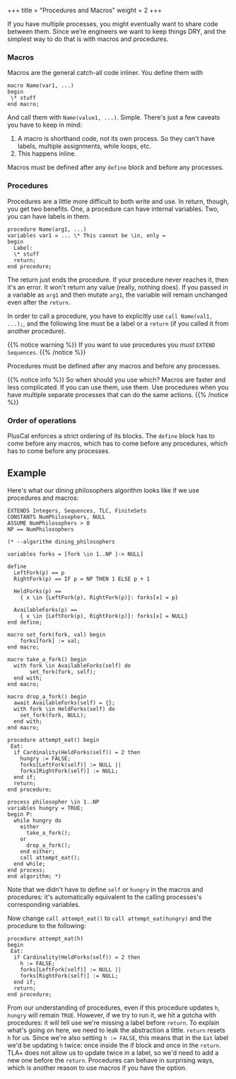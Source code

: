 +++
title = "Procedures and Macros"
weight = 2
+++

If you have multiple processes, you might eventually want to share code between them. Since we’re engineers we want to keep things DRY, and the simplest way to do that is with macros and procedures.

### Macros

Macros are the general catch-all code inliner. You define them with

```
macro Name(var1, ...)
begin
 \* stuff
end macro;
```

And call them with `Name(value1, ...)`. Simple. There's just a few caveats you have to keep in mind:

1. A macro is shorthand code, not its own process. So they can't have labels, multiple assignments, while loops, etc. 
1. This happens inline.

Macros must be defined after any `define` block and before any processes.

### Procedures

Procedures are a little more difficult to both write and use. In return, though, you get two benefits. One, a procedure can have internal variables. Two, you can have labels in them.

```
procedure Name(arg1, ...)
variables var1 = ... \* This cannot be \in, only =
begin
  Label:
  \* stuff
  return;
end procedure;
```

The return just ends the procedure. If your procedure never reaches it, then it's an error. It won't return any value (really, nothing does). If you passed in a variable as `arg1` and then mutate `arg1`, the variable will remain unchanged even after the `return`.

In order to call a procedure, you have to explicitly use `call Name(val1, ...);`, and the following line must be a label or a `return` (if you called it from another procedure).

{{% notice warning %}}
 If you want to use procedures you _must_ `EXTEND Sequences`.
{{% /notice %}}

Procedures must be defined after any macros and before any processes.

{{% notice info %}}
So when should you use which? Macros are faster and less complicated. If you can use them, use them. Use procedures when you have multiple separate processes that can do the same actions.
{{% /notice %}}

### Order of operations

PlusCal enforces a strict ordering of its blocks. The `define` block has to come before any macros, which has to come before any procedures, which has to come before any processes.

## Example

Here's what our dining philosophers algorithm looks like if we use procedures and macros:

```tla
EXTENDS Integers, Sequences, TLC, FiniteSets
CONSTANTS NumPhilosophers, NULL
ASSUME NumPhilosophers > 0
NP == NumPhilosophers

(* --algorithm dining_philosophers

variables forks = [fork \in 1..NP |-> NULL]

define
  LeftFork(p) == p
  RightFork(p) == IF p = NP THEN 1 ELSE p + 1

  HeldForks(p) ==
    { x \in {LeftFork(p), RightFork(p)}: forks[x] = p}

  AvailableForks(p) ==
    { x \in {LeftFork(p), RightFork(p)}: forks[x] = NULL}
end define;

macro set_fork(fork, val) begin
    forks[fork] := val;
end macro;

macro take_a_fork() begin
  with fork \in AvailableForks(self) do
       set_fork(fork, self);
  end with;
end macro;

macro drop_a_fork() begin
  await AvailableForks(self) = {};
  with fork \in HeldForks(self) do
    set_fork(fork, NULL);
  end with;
end macro;

procedure attempt_eat() begin
 Eat:
  if Cardinality(HeldForks(self)) = 2 then
    hungry := FALSE;
    forks[LeftFork(self)] := NULL ||
    forks[RightFork(self)] := NULL;
  end if;
  return;
end procedure;

process philosopher \in 1..NP
variables hungry = TRUE;
begin P:
  while hungry do
    either
      take_a_fork();
    or
      drop_a_fork();
    end either;
    call attempt_eat(); 
  end while;
end process;
end algorithm; *)
```

Note that we didn't have to define `self` or `hungry` in the macros and procedures: it's automatically equivalent to the calling processes's corresponding variables.

Now change `call attempt_eat()` to `call attempt_eat(hungry)` and the procedure to the following:

```tla
procedure attempt_eat(h)
begin
 Eat:
  if Cardinality(HeldForks(self)) = 2 then
    h := FALSE;
    forks[LeftFork(self)] := NULL ||
    forks[RightFork(self)] := NULL;
  end if;
  return;
end procedure;
```

From our understanding of procedures, even if this procedure updates `h`, `hungry` will remain `TRUE`. However, if we try to run it, we hit a gotcha with procedures: it will tell use we're missing a label before `return`. To explain what's going on here, we need to leak the abstraction a little. `return` resets `h` for us. Since we're also setting `h := FALSE`, this means that in the `Eat` label we'd be updating `h` twice: once inside the if block and once in the `return`. TLA+ does not allow us to update twice in a label, so we'd need to add a new one before the `return`. Procedures can behave in surprising ways, which is another reason to use macros if you have the option.
